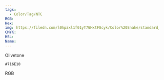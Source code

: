 ```yaml
---
tags:
  - Color/Tag/NTC
RGB:
Hex:
img: https://filedn.com/l0hpzxl1f01yT7GHxtF8cyk/Color%20Snake/standard_csv_to_svg/716E10.svg
CMYK:
HSL:
Name:
---
```

Olivetone
```palette
#716E10
```
RGB
